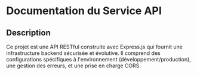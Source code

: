 # Documentation du Service API

## Description
Ce projet est une API RESTful construite avec Express.js qui fournit une infrastructure backend sécurisée et évolutive. Il comprend des configurations spécifiques à l'environnement (développement/production), une gestion des erreurs, et une prise en charge CORS.



